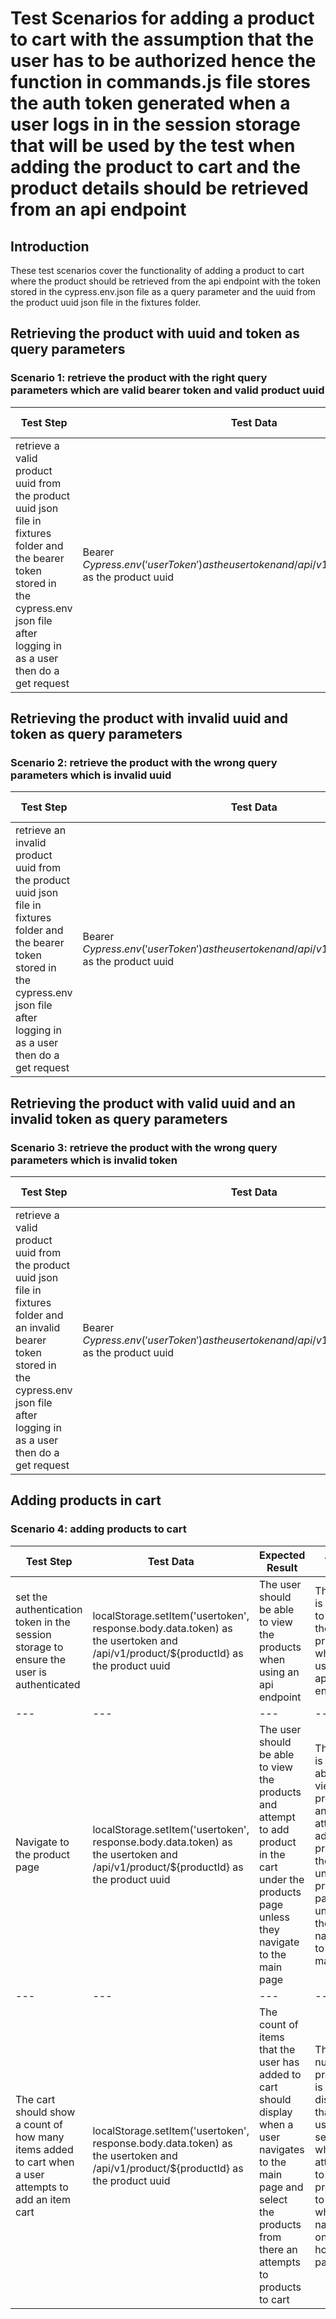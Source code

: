 # Test Scenarios for adding a product to cart with the assumption that the user has to be authorized hence the function in commands.js file stores the auth token generated when a user logs in in the session storage that will be used by the test when adding the product to cart and the product details should be retrieved from an api endpoint 

## Introduction
These test scenarios cover the functionality of adding a product to cart where the product should be retrieved from the api endpoint with the token stored in the cypress.env.json file as a query parameter and the uuid from the product uuid json file in the fixtures folder.

## Retrieving the product with uuid and token as query parameters
### Scenario 1: retrieve the product with the right query parameters which are valid bearer token and valid product uuid
| Test Step |Test Data| Expected Result | Actual Result |
| --- | --- | --- |--- |
| retrieve a valid product uuid from the product uuid json file in fixtures folder and the bearer token stored in the cypress.env json file after logging in as a user then do a get request  |Bearer ${Cypress.env('userToken')} as the usertoken and /api/v1/product/${productId} as the product uuid | Product details are  retrieved  successfully | Product details are  retrieved  successfully |

## Retrieving the product with invalid uuid and token as query parameters
### Scenario 2: retrieve the product with the wrong query parameters which is invalid uuid
| Test Step |Test Data| Expected Result | Actual Result |
| --- | --- | --- |--- |
| retrieve an  invalid product uuid from the product uuid json file in fixtures folder and the bearer token stored in the cypress.env json file after logging in as a user then do a get request  |Bearer ${Cypress.env('userToken')} as the usertoken and /api/v1/product/${productId} as the product uuid | Product details are not received successfully | Product details are not received successfully |

## Retrieving the product with valid uuid and an invalid token as query parameters
### Scenario 3: retrieve the product with the wrong query parameters which is invalid token
| Test Step |Test Data| Expected Result | Actual Result |
| --- | --- | --- |--- |
| retrieve a  valid product uuid from the product uuid json file in fixtures folder and an invalid bearer token stored in the cypress.env json file after logging in as a user then do a get request  |Bearer ${Cypress.env('userToken')} as the usertoken and /api/v1/product/${productId} as the product uuid | Product details are not received successfully the error message is unauthorized  | Product details are not received successfully the error message is unauthorized |

## Adding products in cart
### Scenario 4: adding products to cart 
| Test Step |Test Data| Expected Result | Actual Result |
| --- | --- | --- |--- |
| set the authentication token in the session storage to ensure the user is authenticated  | localStorage.setItem('usertoken', response.body.data.token) as the usertoken and /api/v1/product/${productId} as the product uuid  | The user should be able to view the products  when using an api endpoint  | The user is be able to view the products  when using an api endpoint |
| --- | --- | --- |--- |
|Navigate to the product  page| localStorage.setItem('usertoken', response.body.data.token) as the usertoken and /api/v1/product/${productId} as the product uuid| The user should be able to view the products and attempt to add product in the cart under the products page unless they navigate to the main page | The user is not be able to view the products and attempt to add product in the cart under the products page unless they navigate to the main page
| --- | --- | --- |--- |
|The cart should show a count of how many items added to cart when a user attempts to add an item cart| localStorage.setItem('usertoken', response.body.data.token) as the usertoken and /api/v1/product/${productId} as the product uuid |The count of items that the user has added to cart should display when a user navigates to the main page and select the products from there an attempts to products to cart  | The number of products is displayed that the user has selected when attempting to add products to cart when navigating on the home page 


